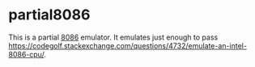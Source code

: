 # partial8086

This is a partial [8086](https://en.wikipedia.org/wiki/Intel_8086) emulator. It emulates just enough to pass https://codegolf.stackexchange.com/questions/4732/emulate-an-intel-8086-cpu/.